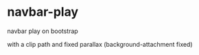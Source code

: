# navbar-play
navbar play on bootstrap

with a clip path and fixed parallax (background-attachment fixed)
